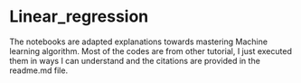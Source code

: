 # Linear_regression

The notebooks are adapted explanations towards mastering Machine learning algorithm. Most of the codes are from other tutorial, I just executed them in ways I can understand and the citations are provided in the readme.md file.
